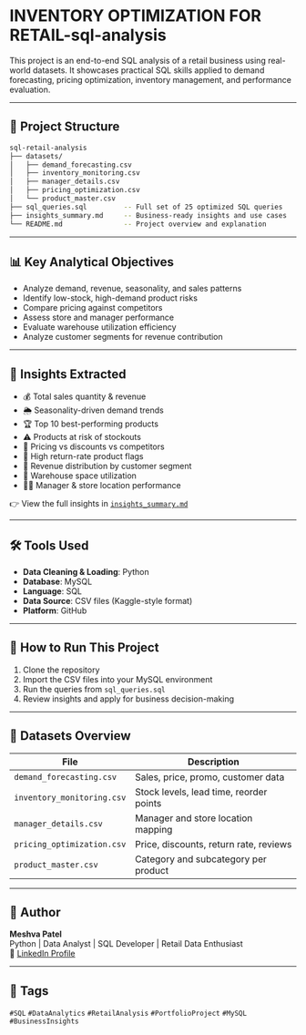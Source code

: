 # INVENTORY OPTIMIZATION FOR RETAIL-sql-analysis
This project is an end-to-end SQL analysis of a retail business using real-world datasets. It showcases practical SQL skills applied to demand forecasting, pricing optimization, inventory management, and performance evaluation.

---

## 📂 Project Structure

```bash
sql-retail-analysis
├── datasets/
│   ├── demand_forecasting.csv
│   ├── inventory_monitoring.csv
│   ├── manager_details.csv
│   ├── pricing_optimization.csv
│   └── product_master.csv
├── sql_queries.sql         -- Full set of 25 optimized SQL queries
├── insights_summary.md     -- Business-ready insights and use cases
└── README.md               -- Project overview and explanation

```
---

## 📊 Key Analytical Objectives

- Analyze demand, revenue, seasonality, and sales patterns
- Identify low-stock, high-demand product risks
- Compare pricing against competitors
- Assess store and manager performance
- Evaluate warehouse utilization efficiency
- Analyze customer segments for revenue contribution

---

## 🧠 Insights Extracted

- 💰 Total sales quantity & revenue
- 🌦️ Seasonality-driven demand trends
- 🏆 Top 10 best-performing products
- ⚠️ Products at risk of stockouts
- 🧾 Pricing vs discounts vs competitors
- 🔁 High return-rate product flags
- 👥 Revenue distribution by customer segment
- 🏬 Warehouse space utilization
- 👨‍💼 Manager & store location performance

👉 View the full insights in [`insights_summary.md`](./insights_summary.md)

---

## 🛠️ Tools Used

- **Data Cleaning & Loading**: Python
- **Database**: MySQL
- **Language**: SQL
- **Data Source**: CSV files (Kaggle-style format)
- **Platform**: GitHub

---

## 🚀 How to Run This Project

1. Clone the repository
2. Import the CSV files into your MySQL environment
3. Run the queries from `sql_queries.sql`
4. Review insights and apply for business decision-making

---

## 📎 Datasets Overview

| File | Description |
|------|-------------|
| `demand_forecasting.csv` | Sales, price, promo, customer data |
| `inventory_monitoring.csv` | Stock levels, lead time, reorder points |
| `manager_details.csv` | Manager and store location mapping |
| `pricing_optimization.csv` | Price, discounts, return rate, reviews |
| `product_master.csv` | Category and subcategory per product |

---

## 👤 Author

**Meshva Patel**  
Python | Data Analyst | SQL Developer | Retail Data Enthusiast  
🔗 [LinkedIn Profile](https://www.linkedin.com/in/meshva-patel-8750b02b7)

---

## 📌 Tags

`#SQL` `#DataAnalytics` `#RetailAnalysis` `#PortfolioProject` `#MySQL` `#BusinessInsights`



